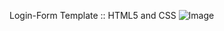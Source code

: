 Login-Form Template ::
HTML5 and CSS 
![Image](https://github.com/user-attachments/assets/0c439da3-0c97-48f7-8d32-de7b830c716d)
